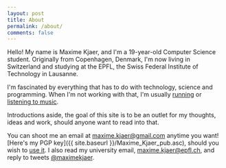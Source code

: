 ```yaml
---
layout: post
title: About
permalink: /about/
comments: false
---
```


Hello! My name is Maxime Kjaer, and I'm a 19-year-old Computer Science student. Originally from Copenhagen, Denmark, I'm now living in Switzerland and studying at the EPFL, the Swiss Federal Institute of Technology in Lausanne.

I'm fascinated by everything that has to do with technology, science and programming. When I'm not working with that, I'm usually [running](https://www.strava.com/athletes/8353205) or [listening to music](https://soundcloud.com/maxime-kjaer).

Introductions aside, the goal of this site is to be an outlet for my thoughts, ideas and work, should anyone want to read into that.

You can shoot me an email at [maxime.kjaer@gmail.com](mailto:maxime.kjaer@gmail.com) anytime you want! [Here's my PGP key]({{ site.baseurl }}/Maxime_Kjaer_pub.asc), should you wish to [use it](https://xkcd.com/1553/). I also read my university email, [maxime.kjaer@epfl.ch](mailto:maxime.kjaer@epfl.ch), and reply to tweets [@maximekjaer](https://twitter.com/maximekjaer).
